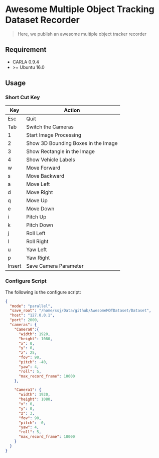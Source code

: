 # Awesome Multiple Object Tracking Dataset Recorder
> Here, we publish an awesome multiple object tracker recorder

## Requirement
- CARLA 0.9.4
- \>= Ubuntu 16.0

## Usage
### Short Cut Key
| Key    | Action                              |
|--------|-------------------------------------|
| Esc    | Quit                                |
| Tab    | Switch the Cameras                   |
| 1      | Start Image Processing              |
| 2      | Show 3D Bounding Boxes in the Image |
| 3      | Show Rectangle in the Image         |
| 4      | Show Vehicle Labels                 |
| w      | Move Forward                        |
| s      | Move Backward                       |
| a      | Move Left                           |
| d      | Move Right                          |
| q      | Move Up                             |
| e      | Move Down                           |
| i      | Pitch Up                            |
| k      | Pitch Down                          |
| j      | Roll Left                           |
| l      | Roll Right                          |
| u      | Yaw Left                            |
| p      | Yaw Right                           |
| Insert | Save Camera Parameter               |

### Configure Script
The following is the configure script:

```json
{
  "mode": "parallel",
  "save_root": "/home/ssj/Data/github/AwesomeMOTDataset/Dataset",
  "host": "127.0.0.1",
  "port": 2000,
  "cameras": {
    "Camera0":{
      "width": 1920,
      "height": 1080,
      "x": 0,
      "y": 0,
      "z": 25,
      "fov": 90,
      "pitch": -40,
      "yaw": 4,
      "roll": 5,
      "max_record_frame": 10000
    },

    "Camera1": {
      "width": 1920,
      "height": 1080,
      "x": 0,
      "y": 0,
      "z": 3,
      "fov": 90,
      "pitch": -0,
      "yaw": 4,
      "roll": 5,
      "max_record_frame": 10000
    }
  }
}
```